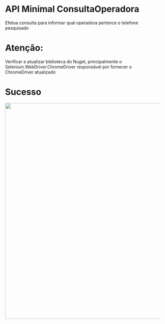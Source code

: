 # API Minimal ConsultaOperadora

Efetua consulta para informar qual operadora pertence o telefone pesquisado


# Atenção:

Verificar e atualizar biblioteca do Nuget, principalmente o Selenium.WebDriver.ChromeDriver responsável por fornecer o ChromeDriver atualizado


# Sucesso
<div align="center">
<img src="https://user-images.githubusercontent.com/8194957/231879560-2827da92-ced7-4b62-9480-6956c962ed95.jpg" width="700px"/>
</div>
